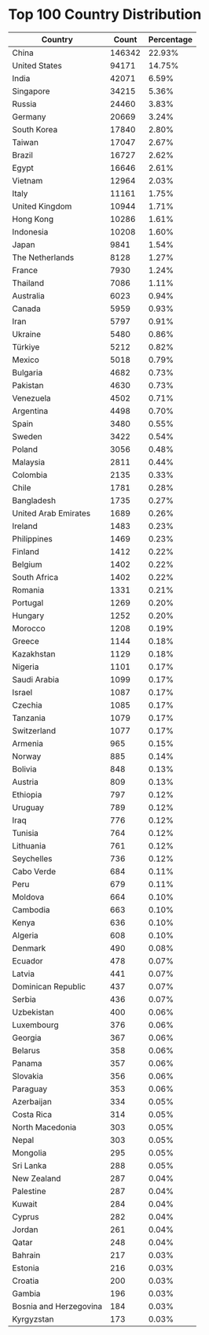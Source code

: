 # Top 100 Country Distribution
| Country | Count | Percentage |
|----|----|----|
| China | 146342 | 22.93% |
| United States | 94171 | 14.75% |
| India | 42071 | 6.59% |
| Singapore | 34215 | 5.36% |
| Russia | 24460 | 3.83% |
| Germany | 20669 | 3.24% |
| South Korea | 17840 | 2.80% |
| Taiwan | 17047 | 2.67% |
| Brazil | 16727 | 2.62% |
| Egypt | 16646 | 2.61% |
| Vietnam | 12964 | 2.03% |
| Italy | 11161 | 1.75% |
| United Kingdom | 10944 | 1.71% |
| Hong Kong | 10286 | 1.61% |
| Indonesia | 10208 | 1.60% |
| Japan | 9841 | 1.54% |
| The Netherlands | 8128 | 1.27% |
| France | 7930 | 1.24% |
| Thailand | 7086 | 1.11% |
| Australia | 6023 | 0.94% |
| Canada | 5959 | 0.93% |
| Iran | 5797 | 0.91% |
| Ukraine | 5480 | 0.86% |
| Türkiye | 5212 | 0.82% |
| Mexico | 5018 | 0.79% |
| Bulgaria | 4682 | 0.73% |
| Pakistan | 4630 | 0.73% |
| Venezuela | 4502 | 0.71% |
| Argentina | 4498 | 0.70% |
| Spain | 3480 | 0.55% |
| Sweden | 3422 | 0.54% |
| Poland | 3056 | 0.48% |
| Malaysia | 2811 | 0.44% |
| Colombia | 2135 | 0.33% |
| Chile | 1781 | 0.28% |
| Bangladesh | 1735 | 0.27% |
| United Arab Emirates | 1689 | 0.26% |
| Ireland | 1483 | 0.23% |
| Philippines | 1469 | 0.23% |
| Finland | 1412 | 0.22% |
| Belgium | 1402 | 0.22% |
| South Africa | 1402 | 0.22% |
| Romania | 1331 | 0.21% |
| Portugal | 1269 | 0.20% |
| Hungary | 1252 | 0.20% |
| Morocco | 1208 | 0.19% |
| Greece | 1144 | 0.18% |
| Kazakhstan | 1129 | 0.18% |
| Nigeria | 1101 | 0.17% |
| Saudi Arabia | 1099 | 0.17% |
| Israel | 1087 | 0.17% |
| Czechia | 1085 | 0.17% |
| Tanzania | 1079 | 0.17% |
| Switzerland | 1077 | 0.17% |
| Armenia | 965 | 0.15% |
| Norway | 885 | 0.14% |
| Bolivia | 848 | 0.13% |
| Austria | 809 | 0.13% |
| Ethiopia | 797 | 0.12% |
| Uruguay | 789 | 0.12% |
| Iraq | 776 | 0.12% |
| Tunisia | 764 | 0.12% |
| Lithuania | 761 | 0.12% |
| Seychelles | 736 | 0.12% |
| Cabo Verde | 684 | 0.11% |
| Peru | 679 | 0.11% |
| Moldova | 664 | 0.10% |
| Cambodia | 663 | 0.10% |
| Kenya | 636 | 0.10% |
| Algeria | 608 | 0.10% |
| Denmark | 490 | 0.08% |
| Ecuador | 478 | 0.07% |
| Latvia | 441 | 0.07% |
| Dominican Republic | 437 | 0.07% |
| Serbia | 436 | 0.07% |
| Uzbekistan | 400 | 0.06% |
| Luxembourg | 376 | 0.06% |
| Georgia | 367 | 0.06% |
| Belarus | 358 | 0.06% |
| Panama | 357 | 0.06% |
| Slovakia | 356 | 0.06% |
| Paraguay | 353 | 0.06% |
| Azerbaijan | 334 | 0.05% |
| Costa Rica | 314 | 0.05% |
| North Macedonia | 303 | 0.05% |
| Nepal | 303 | 0.05% |
| Mongolia | 295 | 0.05% |
| Sri Lanka | 288 | 0.05% |
| New Zealand | 287 | 0.04% |
| Palestine | 287 | 0.04% |
| Kuwait | 284 | 0.04% |
| Cyprus | 282 | 0.04% |
| Jordan | 261 | 0.04% |
| Qatar | 248 | 0.04% |
| Bahrain | 217 | 0.03% |
| Estonia | 216 | 0.03% |
| Croatia | 200 | 0.03% |
| Gambia | 196 | 0.03% |
| Bosnia and Herzegovina | 184 | 0.03% |
| Kyrgyzstan | 173 | 0.03% |

